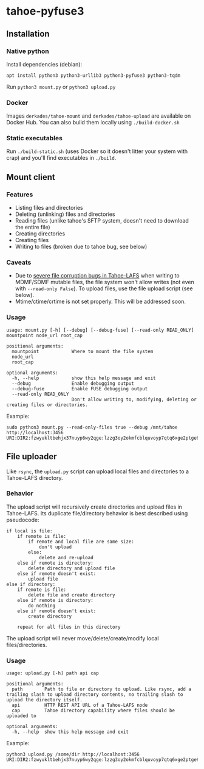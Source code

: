 # tahoe-pyfuse3

## Installation

### Native python

Install dependencies (debian):
```
apt install python3 python3-urllib3 python3-pyfuse3 python3-tqdm
```

Run `python3 mount.py` or `python3 upload.py`

### Docker

Images `derkades/tahoe-mount` and `derkades/tahoe-upload` are available on Docker Hub. You can also build them locally using `./build-docker.sh`

### Static executables
Run `./build-static.sh` (uses Docker so it doesn't litter your system with crap) and you'll find executables in `./build`.

## Mount client

### Features
- Listing files and directories
- Deleting (unlinking) files and directories
- Reading files (unlike tahoe's SFTP system, doesn't need to download the entire file)
- Creating directories
- Creating files
- Writing to files (broken due to tahoe bug, see below)

### Caveats
- Due to [severe file corruption bugs in Tahoe-LAFS](https://tahoe-lafs.org/trac/tahoe-lafs/ticket/3818) when writing to MDMF/SDMF mutable files, the file system won't allow writes (not even with `--read-only False`). To upload files, use the file upload script (see below).
- Mtime/ctime/crtime is not set properly. This will be addressed soon.

### Usage
```
usage: mount.py [-h] [--debug] [--debug-fuse] [--read-only READ_ONLY] mountpoint node_url root_cap

positional arguments:
  mountpoint            Where to mount the file system
  node_url
  root_cap

optional arguments:
  -h, --help            show this help message and exit
  --debug               Enable debugging output
  --debug-fuse          Enable FUSE debugging output
  --read-only READ_ONLY
                        Don't allow writing to, modifying, deleting or creating files or directories.
```
Example:
```
sudo python3 mount.py --read-only-files true --debug /mnt/tahoe http://localhost:3456 URI:DIR2:fzwyukltbehjx37nuyp6wy2qge:lzzg3oy2okmfcblquvoyp7qtq6xge2ptge6srogn56hbn7ckhgra
```

## File uploader
Like `rsync`, the `upload.py` script can upload local files and directories to a Tahoe-LAFS directory.


### Behavior
The upload script will recursively create directories and upload files in Tahoe-LAFS. Its duplicate file/directory behavior is best described using pseudocode:

```
if local is file:
    if remote is file:
        if remote and local file are same size:
            don't upload
        else:
            delete and re-upload
    else if remote is directory:
        delete directory and upload file
    else if remote doesn't exist:
        upload file
else if directory:
    if remote is file:
        delete file and create directory
    else if remote is directory:
        do nothing
    else if remote doesn't exist:
        create directory

    repeat for all files in this directory
```
The upload script will never move/delete/create/modify local files/directories.

### Usage
```
usage: upload.py [-h] path api cap

positional arguments:
  path        Path to file or directory to upload. Like rsync, add a trailing slash to upload directory contents, no trailing slash to upload the directory itself.
  api         HTTP REST API URL of a Tahoe-LAFS node
  cap         Tahoe directory capability where files should be uploaded to

optional arguments:
  -h, --help  show this help message and exit
```

Example:
```
python3 upload.py /some/dir http://localhost:3456 URI:DIR2:fzwyukltbehjx37nuyp6wy2qge:lzzg3oy2okmfcblquvoyp7qtq6xge2ptge6srogn56hbn7ckhgra
```
